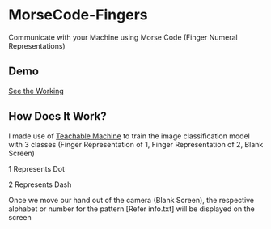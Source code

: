 # MorseCode-Fingers
Communicate with your Machine using Morse Code (Finger Numeral Representations) 

## Demo 
[See the Working](https://youtu.be/k6iYVHb97zA)

## How Does It Work?
I made use of [Teachable Machine](https://teachablemachine.withgoogle.com/train/image) to train the image classification model with 3 classes (Finger Representation of 1, Finger Representation of  2, Blank Screen)

1 Represents Dot

2 Represents Dash

Once we move our hand out of the camera (Blank Screen), the respective alphabet or number for the pattern [Refer info.txt] will be displayed on the screen
